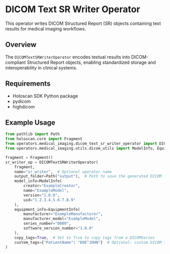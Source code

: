 # DICOM Text SR Writer Operator

This operator writes DICOM Structured Report (SR) objects containing text results for medical imaging workflows.

## Overview

The `DICOMTextSRWriterOperator` encodes textual results into DICOM-compliant Structured Report objects, enabling standardized storage and interoperability in clinical systems.

## Requirements

- Holoscan SDK Python package
- pydicom
- highdicom

## Example Usage

```python
from pathlib import Path
from holoscan.core import Fragment
from operators.medical_imaging.dicom_text_sr_writer_operator import DICOMTextSRWriterOperator
from operators.medical_imaging.utils.dicom_utils import ModelInfo, EquipmentInfo

fragment = Fragment()
sr_writer_op = DICOMTextSRWriterOperator(
    fragment,
    name="sr_writer",  # Optional operator name
    output_folder=Path("output"),  # Path to save the generated DICOM file(s)
    model_info=ModelInfo(
        creator="ExampleCreator",
        name="ExampleModel",
        version="1.0.0",
        uid="1.2.3.4.5.6.7.8.9"
    ),
    equipment_info=EquipmentInfo(
        manufacturer="ExampleManufacturer",
        manufacturer_model="ExampleModel",
        series_number="0000",
        software_version_number="1.0.0"
    ),
    copy_tags=True,  # Set to True to copy tags from a DICOMSeries
    custom_tags={"PatientName": "DOE^JOHN"}  # Optional: custom DICOM tags as a dict
)
```
